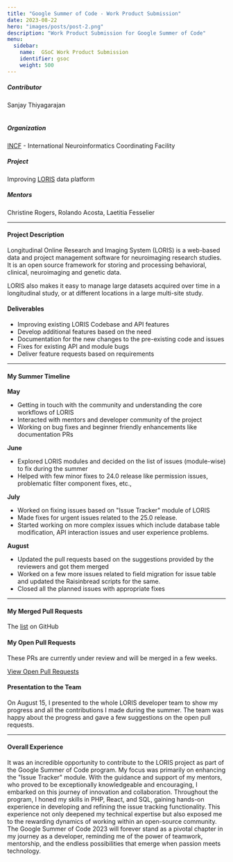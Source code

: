 ```yaml
---
title: "Google Summer of Code - Work Product Submission"
date: 2023-08-22
hero: "images/posts/post-2.png"
description: "Work Product Submission for Google Summer of Code"
menu:
  sidebar:
    name:  GSoC Work Product Submission
    identifier: gsoc
    weight: 500
---
```


##### Contributor  
Sanjay Thiyagarajan  
<br>  

##### Organization  
[INCF](https://www.incf.org/) - International Neuroinformatics Coordinating Facility
<br>  

##### Project  
Improving [LORIS](https://loris.ca/) data platform 
<br>  

##### Mentors  
Christine Rogers, Rolando Acosta, Laetitia Fesselier
<br>  

******

#### Project Description  

Longitudinal Online Research and Imaging System (LORIS) is a web-based data and project management software for neuroimaging research studies. It is an open source framework for storing and processing behavioral, clinical, neuroimaging and genetic data.
  
LORIS also makes it easy to manage large datasets acquired over time in a longitudinal study, or at different locations in a large multi-site study.

#### Deliverables

- Improving existing LORIS Codebase and API features 
- Develop additional features based on the need
- Documentation for the new changes to the pre-existing code and issues
- Fixes for existing API and module bugs
- Deliver feature requests based on requirements
  
******  

#### My Summer Timeline  

**May**  

- Getting in touch with the community and understanding the core workflows of LORIS
- Interacted with mentors and developer community of the project
- Working on bug fixes and beginner friendly enhancements like documentation PRs

**June**

- Explored LORIS modules and decided on the list of issues (module-wise) to fix during the summer
- Helped with few minor fixes to 24.0 release like permission issues, problematic filter component fixes, etc.,


**July**

- Worked on fixing issues based on "Issue Tracker" module of LORIS
- Made fixes for urgent issues related to the 25.0 release.
- Started working on more complex issues which include database table modification, API interaction issues and user experience problems.  

**August**

- Updated the pull requests based on the suggestions provided by the reviewers and got them merged
- Worked on a few more issues related to field migration for issue table and updated the Raisinbread scripts for the same.
- Closed all the planned issues with appropriate fixes
  
******  

#### My Merged Pull Requests  
The [list](https://github.com/aces/Loris/pulls?q=is%3Amerged+is%3Apr+author%3Asanjay-thiyagarajan) on GitHub  

#### My Open Pull Requests  
These PRs are currently under review and will be merged in a few weeks.  

[View Open Pull Requests](https://github.com/aces/Loris/pulls/sanjay-thiyagarajan)


#### Presentation to the Team  
On August 15, I presented to the whole LORIS developer team to show my progress and all the contributions I made during the summer. The team was happy about the progress and gave a few suggestions on the open pull requests.

******

#### Overall Experience  
It was an incredible opportunity to contribute to the LORIS project as part of the Google Summer of Code program. My focus was primarily on enhancing the "Issue Tracker" module. With the guidance and support of my mentors, who proved to be exceptionally knowledgeable and encouraging, I embarked on this journey of innovation and collaboration. Throughout the program, I honed my skills in PHP, React, and SQL, gaining hands-on experience in developing and refining the issue tracking functionality. This experience not only deepened my technical expertise but also exposed me to the rewarding dynamics of working within an open-source community. The Google Summer of Code 2023 will forever stand as a pivotal chapter in my journey as a developer, reminding me of the power of teamwork, mentorship, and the endless possibilities that emerge when passion meets technology.
